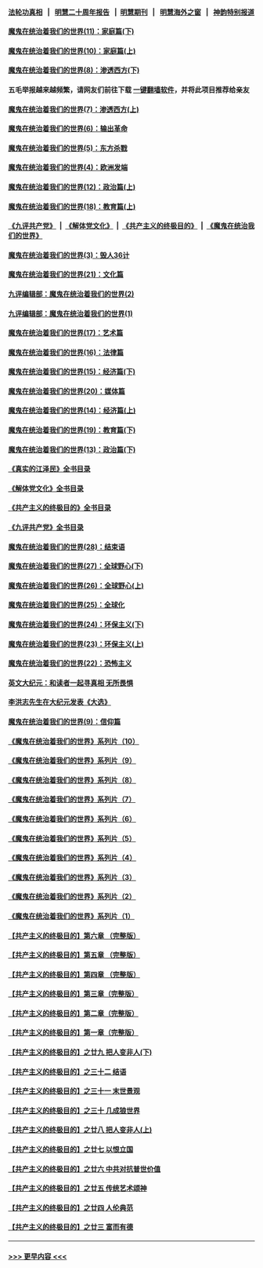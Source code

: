 #### [法轮功真相](https://github.com/gfw-breaker/truth/blob/master/README.md?t=0) &nbsp;&nbsp;|&nbsp;&nbsp; [明慧二十周年报告](https://github.com/gfw-breaker/mh-reports/blob/master/README.md?t=0) &nbsp;&nbsp;|&nbsp;&nbsp;[明慧期刊](https://github.com/gfw-breaker/mh-qikan) &nbsp;&nbsp;|&nbsp;&nbsp; [明慧海外之窗](https://github.com/gfw-breaker/mh-news/blob/master/README.md?t=0) &nbsp;&nbsp;|&nbsp;&nbsp; [神韵特别报道](https://github.com/gfw-breaker/mh-news/blob/master/shenyun.md?t=0)
#### [魔鬼在统治着我们的世界(11)：家庭篇(下)](../pages/nsc422/n10440961.md?t=12062001) 
#### [魔鬼在统治着我们的世界(10)：家庭篇(上)](../pages/nsc422/n10435448.md?t=12062001) 
#### [魔鬼在统治着我们的世界(8)：渗透西方(下)](../pages/nsc422/n10429603.md?t=12062001) 
#### 五毛举报越来越频繁，请网友们前往下载 [一键翻墙软件](https://github.com/gfw-breaker/ssr-accounts)，并将此项目推荐给亲友
#### [魔鬼在统治着我们的世界(7)：渗透西方(上)](../pages/nsc422/n10426013.md?t=12062001) 
#### [魔鬼在统治着我们的世界(6)：输出革命](../pages/nsc422/n10421536.md?t=12062001) 
#### [魔鬼在统治着我们的世界(5)：东方杀戮](../pages/nsc422/n10417707.md?t=12062001) 
#### [魔鬼在统治着我们的世界(4)：欧洲发端](../pages/nsc422/n10414890.md?t=12062001) 
#### [魔鬼在统治着我们的世界(12)：政治篇(上)](../pages/nsc422/n10444576.md?t=12062001) 
#### [魔鬼在统治着我们的世界(18)：教育篇(上)](../pages/nsc422/n10526970.md?t=12062001) 
#### [《九评共产党》](https://github.com/begood0513/9ping.md/blob/master/README.md) &nbsp;|&nbsp; [《解体党文化》](../../../../jtdwh.md/blob/master/README.md)  &nbsp;|&nbsp; [《共产主义的终极目的》](../../../../gczydzjmd.md/blob/master/README.md) &nbsp;|&nbsp; [《魔鬼在统治我们的世界》](../../../../mgztzwmdsj.md/blob/master/README.md) 
#### [魔鬼在统治着我们的世界(3)：毁人36计](../pages/nsc422/n10411583.md?t=12062001) 
#### [魔鬼在统治着我们的世界(21)：文化篇](../pages/nsc422/n10597706.md?t=12062001) 
#### [九评编辑部：魔鬼在统治着我们的世界(2)](../pages/nsc422/n10410036.md?t=12062001) 
#### [九评编辑部：魔鬼在统治着我们的世界(1)](../pages/nsc422/n10406825.md?t=12062001) 
#### [魔鬼在统治着我们的世界(17)：艺术篇](../pages/nsc422/n10499093.md?t=12062001) 
#### [魔鬼在统治着我们的世界(16)：法律篇](../pages/nsc422/n10485969.md?t=12062001) 
#### [魔鬼在统治着我们的世界(15)：经济篇(下)](../pages/nsc422/n10469975.md?t=12062001) 
#### [魔鬼在统治着我们的世界(20)：媒体篇](../pages/nsc422/n10586579.md?t=12062001) 
#### [魔鬼在统治着我们的世界(14)：经济篇(上)](../pages/nsc422/n10457370.md?t=12062001) 
#### [魔鬼在统治着我们的世界(19)：教育篇(下)](../pages/nsc422/n10564808.md?t=12062001) 
#### [魔鬼在统治着我们的世界(13)：政治篇(下)](../pages/nsc422/n10448270.md?t=12062001) 
#### [《真实的江泽民》全书目录](../pages/nsc422/n13721399.md?t=12062001) 
#### [《解体党文化》全书目录](../pages/nsc422/n13721157.md?t=12062001) 
#### [《共产主义的终极目的》全书目录](../pages/nsc422/n13721048.md?t=12062001) 
#### [《九评共产党》全书目录](../pages/nsc422/n13708085.md?t=12062001) 
#### [魔鬼在统治着我们的世界(28)：结束语](../pages/nsc422/n10936246.md?t=12062001) 
#### [魔鬼在统治着我们的世界(27)：全球野心(下)](../pages/nsc422/n10928319.md?t=12062001) 
#### [魔鬼在统治着我们的世界(26)：全球野心(上)](../pages/nsc422/n10900318.md?t=12062001) 
#### [魔鬼在统治着我们的世界(25)：全球化](../pages/nsc422/n10788205.md?t=12062001) 
#### [魔鬼在统治着我们的世界(24)：环保主义(下)](../pages/nsc422/n10695307.md?t=12062001) 
#### [魔鬼在统治着我们的世界(23)：环保主义(上)](../pages/nsc422/n10688613.md?t=12062001) 
#### [魔鬼在统治着我们的世界(22)：恐怖主义](../pages/nsc422/n10614727.md?t=12062001) 
#### [英文大纪元：和读者一起寻真相 无所畏惧](../pages/nsc422/n12542027.md?t=12062001) 
#### [李洪志先生在大纪元发表《大选》](../pages/nsc422/n12534746.md?t=12062001) 
#### [魔鬼在统治着我们的世界(9)：信仰篇](../pages/nsc422/n10432159.md?t=12062001) 
#### [《魔鬼在统治着我们的世界》系列片（10）](../pages/nsc422/n12292670.md?t=12062001) 
#### [《魔鬼在统治着我们的世界》系列片（9）](../pages/nsc422/n12290859.md?t=12062001) 
#### [《魔鬼在统治着我们的世界》系列片（8）](../pages/nsc422/n12287445.md?t=12062001) 
#### [《魔鬼在统治着我们的世界》系列片（7）](../pages/nsc422/n12283425.md?t=12062001) 
#### [《魔鬼在统治着我们的世界》系列片（6）](../pages/nsc422/n12282314.md?t=12062001) 
#### [《魔鬼在统治着我们的世界》系列片（5）](../pages/nsc422/n12281419.md?t=12062001) 
#### [《魔鬼在统治着我们的世界》系列片（4）](../pages/nsc422/n12274024.md?t=12062001) 
#### [《魔鬼在统治着我们的世界》系列片（3）](../pages/nsc422/n12271322.md?t=12062001) 
#### [《魔鬼在统治着我们的世界》系列片（2）](../pages/nsc422/n12269049.md?t=12062001) 
#### [《魔鬼在统治着我们的世界》系列片（1）](../pages/nsc422/n12267575.md?t=12062001) 
#### [【共产主义的终极目的】第六章 （完整版）](../pages/nsc422/n11428913.md?t=12062001) 
#### [【共产主义的终极目的】第五章 （完整版）](../pages/nsc422/n11428912.md?t=12062001) 
#### [【共产主义的终极目的】第四章 （完整版）](../pages/nsc422/n11428907.md?t=12062001) 
#### [【共产主义的终极目的】第三章（完整版）](../pages/nsc422/n11428848.md?t=12062001) 
#### [【共产主义的终极目的】第二章（完整版）](../pages/nsc422/n11428831.md?t=12062001) 
#### [【共产主义的终极目的】第一章（完整版）](../pages/nsc422/n11417651.md?t=12062001) 
#### [【共产主义的终极目的】之廿九 把人变非人(下)](../pages/nsc422/n11344140.md?t=12062001) 
#### [【共产主义的终极目的】之三十二 结语](../pages/nsc422/n11360535.md?t=12062001) 
#### [【共产主义的终极目的】之三十一 末世景观](../pages/nsc422/n11351129.md?t=12062001) 
#### [【共产主义的终极目的】之三十 几成狼世界](../pages/nsc422/n11348280.md?t=12062001) 
#### [【共产主义的终极目的】之廿八 把人变非人(上)](../pages/nsc422/n11340492.md?t=12062001) 
#### [【共产主义的终极目的】之廿七 以恨立国](../pages/nsc422/n11336944.md?t=12062001) 
#### [【共产主义的终极目的】之廿六 中共对抗普世价值](../pages/nsc422/n11324785.md?t=12062001) 
#### [【共产主义的终极目的】之廿五 传统艺术颂神](../pages/nsc422/n11296396.md?t=12062001) 
#### [【共产主义的终极目的】之廿四 人伦典范](../pages/nsc422/n11296397.md?t=12062001) 
#### [【共产主义的终极目的】之廿三 富而有德](../pages/nsc422/n11283598.md?t=12062001) 

----
#### [ >>> 更早内容 <<< ](../indexes/nsc422-earlier.md)
